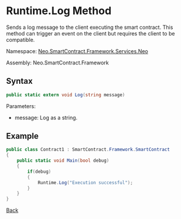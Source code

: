 # Runtime.Log Method

Sends a log message to the client executing the smart contract. This method can trigger an event on the client but requires the client to be compatible.

Namespace: [Neo.SmartContract.Framework.Services.Neo](../../neo.md)

Assembly: Neo.SmartContract.Framework

## Syntax

```c#
public static extern void Log(string message)
```

Parameters: 

- message: Log as a string.


## Example

```c#
public class Contract1 : SmartContract.Framework.SmartContract
{
    public static void Main(bool debug)
    {
        if(debug)
        {
            Runtime.Log("Execution successful");
        }
    }
}
```



[Back](../Runtime.md)